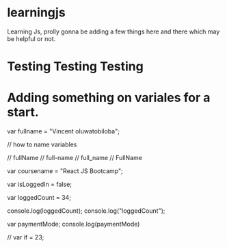 # learningjs
Learning Js, prolly gonna be adding a few things here and there which may be helpful or not.
# Testing Testing Testing

# Adding something on variales for a start.

var fullname = "Vincent oluwatobiloba";

// how to name variables

// fullName
// full-name
// full_name
// FullName

var coursename = "React JS Bootcamp";

var isLoggedIn = false;

var loggedCount = 34;

console.log(loggedCount);
console.log("loggedCount");

var paymentMode;
console.log(paymentMode)

// var if = 23;
